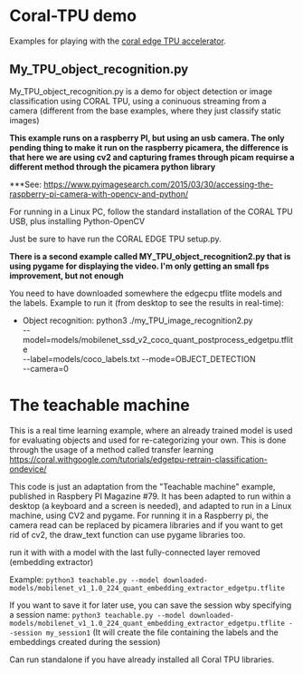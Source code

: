 # Coral-TPU demo
Examples for playing with the [coral edge TPU accelerator](https://coral.withgoogle.com/tutorials/accelerator/).

## My_TPU_object_recognition.py
My_TPU_object_recognition.py is a demo for object detection or image classification using CORAL TPU, using a coninuous streaming from a camera (different from the base examples, where they just classify static images)

**This example runs on a raspberry PI, but using an usb camera. The only pending thing to make it run on the raspberry picamera,
the difference is that here we are using cv2 and capturing frames through picam requirse a different method through the picamera
python library**

***See: https://www.pyimagesearch.com/2015/03/30/accessing-the-raspberry-pi-camera-with-opencv-and-python/

For running in a Linux PC, follow the standard installation of the CORAL TPU USB, plus installing Python-OpenCV

Just be sure to have run the CORAL EDGE TPU setup.py.

**There is a second example called MY_TPU_object_recognition2.py that is using pygame for displaying the video. 
I'm only getting an small fps improvement, but not enough**

You need to have downloaded somewhere the edgecpu tflite models and the labels.
Example to run it (from desktop to see the results in real-time): 

  - Object recognition:
    python3 ./my_TPU_image_recognition2.py \
    --model=models/mobilenet_ssd_v2_coco_quant_postprocess_edgetpu.tflite \
    --label=models/coco_labels.txt --mode=OBJECT_DETECTION \
    --camera=0



# The teachable machine

This is a real time learning example, where an already trained model is used for evaluating objects and used for re-categorizing your own. This is done through the usage of a method called transfer learning https://coral.withgoogle.com/tutorials/edgetpu-retrain-classification-ondevice/

This code is just an adaptation from the "Teachable machine" example, published in Raspbery PI Magazine #79. It has been adapted to run within a desktop (a keyboard and a screen is needed), and adapted to run in a Linux machine, using CV2 and pygame. For running it in a Raspberry pi, the camera read can be replaced by picamera libraries and if you want to get rid of cv2, the draw_text function can use pygame libraries too.


run it with with a model with the last fully-connected layer removed (embedding extractor)

Example:
`python3 teachable.py --model downloaded-models/mobilenet_v1_1.0_224_quant_embedding_extractor_edgetpu.tflite`

If you want to save it for later use, you can save the session wby specifying a session name:
      `python3 teachable.py --model downloaded-models/mobilenet_v1_1.0_224_quant_embedding_extractor_edgetpu.tflite --session my_session1`
(It will create the file containing the labels and the embeddings created during the session)

Can run standalone if you have already installed all Coral TPU libraries.
